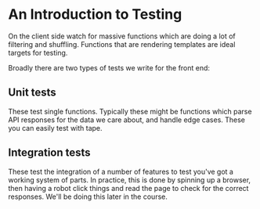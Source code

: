 # An Introduction to Testing

On the client side watch for massive functions which are doing a lot of filtering and shuffling. Functions that are rendering templates are ideal targets for testing.

Broadly there are two types of tests we write for the front end:


## Unit tests

These test single functions. Typically these might be functions which parse API responses for the data we care about, and handle edge cases. These you can easily test with tape.


## Integration tests

These test the integration of a number of features to test you've got a working system of parts. In practice, this is done by spinning up a browser, then having a robot click things and read the page to check for the correct responses. We'll be doing this later in the course.

